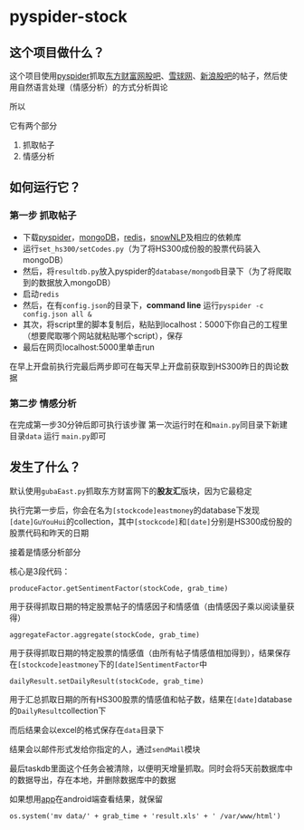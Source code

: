 # pyspider-stock

## 这个项目做什么？
这个项目使用[pyspider][1]抓取[东方财富网股吧][2]、[雪球网][3]、[新浪股吧][4]的帖子，然后使用自然语言处理（情感分析）的方式分析舆论

所以

它有两个部分

1. 抓取帖子
2. 情感分析

## 如何运行它？

### 第一步 抓取帖子

* 下载[pyspider][5]，[mongoDB][6]，[redis][7]，[snowNLP][8]及相应的依赖库
* 运行`set_hs300/setCodes.py`（为了将HS300成份股的股票代码装入mongoDB）
* 然后，将`resultdb.py`放入pyspider的`database/mongodb`目录下（为了将爬取到的数据放入mongoDB）
* 启动`redis`
* 然后，在有`config.json`的目录下，**command line** 运行`pyspider -c config.json all &`
* 其次，将script里的脚本复制后，粘贴到localhost：5000下你自己的工程里（想要爬取哪个网站就粘贴哪个script），保存
* 最后在网页localhost:5000里单击run

在早上开盘前执行完最后两步即可在每天早上开盘前获取到HS300昨日的舆论数据

### 第二步 情感分析
在完成第一步30分钟后即可执行该步骤
第一次运行时在和`main.py`同目录下新建目录`data`
运行 `main.py`即可


## 发生了什么？

默认使用`gubaEast.py`抓取东方财富网下的**股友汇**版块，因为它最稳定

执行完第一步后，你会在名为`[stockcode]eastmoney`的database下发现`[date]GuYouHui`的collection，其中`[stockcode]`和`[date]`分别是HS300成份股的股票代码和昨天的日期

接着是情感分析部分

核心是3段代码：

    produceFactor.getSentimentFactor(stockCode, grab_time)
用于获得抓取日期的特定股票帖子的情感因子和情感值（由情感因子乘以阅读量获得）

    aggregateFactor.aggregate(stockCode, grab_time)
用于获得抓取日期的特定股票的情感值（由所有帖子情感值相加得到），结果保存在`[stockcode]eastmoney`下的`[date]SentimentFactor`中

    dailyResult.setDailyResult(stockCode, grab_time)
用于汇总抓取日期的所有HS300股票的情感值和帖子数，结果在`[date]`database的`DailyResult`collection下

而后结果会以excel的格式保存在`data`目录下

结果会以邮件形式发给你指定的人，通过`sendMail`模块

最后taskdb里面这个任务会被清除，以便明天增量抓取。同时会将5天前数据库中的数据导出，存在本地，并删除数据库中的数据

如果想用[app][9]在android端查看结果，就保留

    os.system('mv data/' + grab_time + 'result.xls' + ' /var/www/html')


  [1]: http://docs.pyspider.org/en/latest/
  [2]: http://guba.eastmoney.com/
  [3]: https://xueqiu.com/
  [4]: http://guba.sina.com.cn/
  [5]: http://docs.pyspider.org/en/latest/
  [6]: https://www.mongodb.com/
  [7]: https://redis.io/
  [8]: https://github.com/isnowfy/snownlp
  [9]: https://github.com/ryh95/huaxiApp

